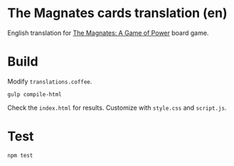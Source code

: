 # The Magnates cards translation (en)

English translation for 
[The Magnates: A Game of Power](http://boardgamegeek.com/boardgame/155025/magnates-game-power)
board game.

# Build

Modify `translations.coffee`.

```
gulp compile-html
```

Check the `index.html` for results. Customize with `style.css` and `script.js`.

# Test

```
npm test
```